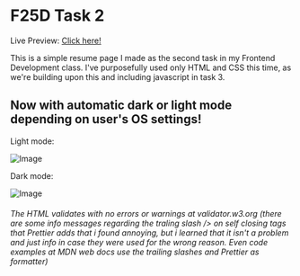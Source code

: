 # F25D Task 2


Live Preview: [Click here!](https://frreri.github.io/f25d-task2-cv/)


This is a simple resume page I made as the second task in my Frontend Development class.
I've purposefully used only HTML and CSS this time, as we're building upon this and including javascript in task 3.

## Now with automatic dark or light mode depending on user's OS settings!

Light mode:


![Image](https://github.com/user-attachments/assets/fd0e17cb-379d-42e0-a188-5bd7e3faae65)

Dark mode:


![Image](https://github.com/user-attachments/assets/49c8e0cd-c0a4-4206-891d-c3f660a8a8b4)




###### The HTML validates with no errors or warnings at validator.w3.org (there are some info messages regarding the traling slash /> on self closing tags that Prettier adds that i found annoying, but i learned that it isn't a problem and just info in case they were used for the wrong reason. Even code examples at MDN web docs use the trailing slashes and Prettier as formatter)
